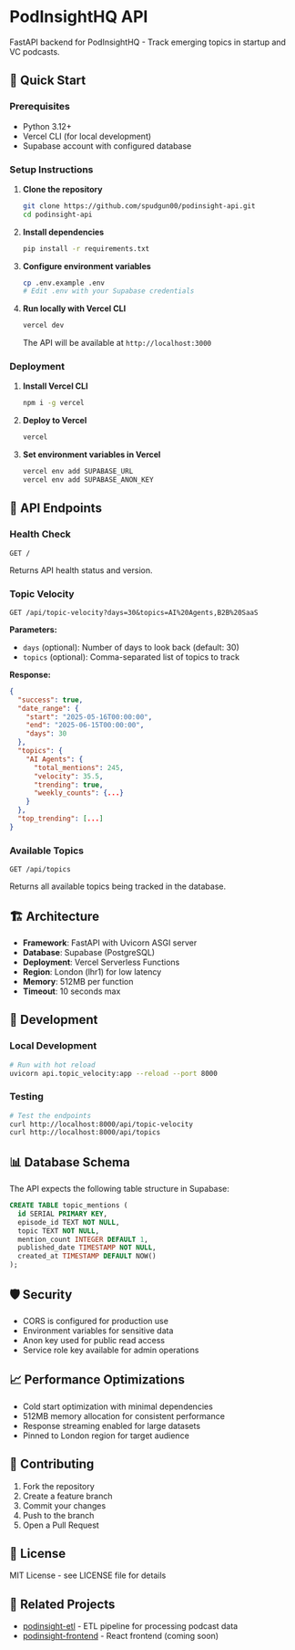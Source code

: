 # PodInsightHQ API

FastAPI backend for PodInsightHQ - Track emerging topics in startup and VC podcasts.

## 🚀 Quick Start

### Prerequisites
- Python 3.12+
- Vercel CLI (for local development)
- Supabase account with configured database

### Setup Instructions

1. **Clone the repository**
   ```bash
   git clone https://github.com/spudgun00/podinsight-api.git
   cd podinsight-api
   ```

2. **Install dependencies**
   ```bash
   pip install -r requirements.txt
   ```

3. **Configure environment variables**
   ```bash
   cp .env.example .env
   # Edit .env with your Supabase credentials
   ```

4. **Run locally with Vercel CLI**
   ```bash
   vercel dev
   ```
   The API will be available at `http://localhost:3000`

### Deployment

1. **Install Vercel CLI**
   ```bash
   npm i -g vercel
   ```

2. **Deploy to Vercel**
   ```bash
   vercel
   ```

3. **Set environment variables in Vercel**
   ```bash
   vercel env add SUPABASE_URL
   vercel env add SUPABASE_ANON_KEY
   ```

## 📡 API Endpoints

### Health Check
```
GET /
```
Returns API health status and version.

### Topic Velocity
```
GET /api/topic-velocity?days=30&topics=AI%20Agents,B2B%20SaaS
```

**Parameters:**
- `days` (optional): Number of days to look back (default: 30)
- `topics` (optional): Comma-separated list of topics to track

**Response:**
```json
{
  "success": true,
  "date_range": {
    "start": "2025-05-16T00:00:00",
    "end": "2025-06-15T00:00:00",
    "days": 30
  },
  "topics": {
    "AI Agents": {
      "total_mentions": 245,
      "velocity": 35.5,
      "trending": true,
      "weekly_counts": {...}
    }
  },
  "top_trending": [...]
}
```

### Available Topics
```
GET /api/topics
```
Returns all available topics being tracked in the database.

## 🏗️ Architecture

- **Framework**: FastAPI with Uvicorn ASGI server
- **Database**: Supabase (PostgreSQL)
- **Deployment**: Vercel Serverless Functions
- **Region**: London (lhr1) for low latency
- **Memory**: 512MB per function
- **Timeout**: 10 seconds max

## 🔧 Development

### Local Development
```bash
# Run with hot reload
uvicorn api.topic_velocity:app --reload --port 8000
```

### Testing
```bash
# Test the endpoints
curl http://localhost:8000/api/topic-velocity
curl http://localhost:8000/api/topics
```

## 📊 Database Schema

The API expects the following table structure in Supabase:

```sql
CREATE TABLE topic_mentions (
  id SERIAL PRIMARY KEY,
  episode_id TEXT NOT NULL,
  topic TEXT NOT NULL,
  mention_count INTEGER DEFAULT 1,
  published_date TIMESTAMP NOT NULL,
  created_at TIMESTAMP DEFAULT NOW()
);
```

## 🛡️ Security

- CORS is configured for production use
- Environment variables for sensitive data
- Anon key used for public read access
- Service role key available for admin operations

## 📈 Performance Optimizations

- Cold start optimization with minimal dependencies
- 512MB memory allocation for consistent performance
- Response streaming enabled for large datasets
- Pinned to London region for target audience

## 🤝 Contributing

1. Fork the repository
2. Create a feature branch
3. Commit your changes
4. Push to the branch
5. Open a Pull Request

## 📝 License

MIT License - see LICENSE file for details

## 🔗 Related Projects

- [podinsight-etl](https://github.com/spudgun00/podinsight-etl) - ETL pipeline for processing podcast data
- [podinsight-frontend](https://github.com/spudgun00/podinsight-frontend) - React frontend (coming soon)